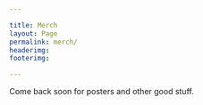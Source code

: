 ```yaml
---

title: Merch
layout: Page
permalink: merch/
headerimg: 
footerimg: 

---
```


Come back soon for posters and other good stuff.